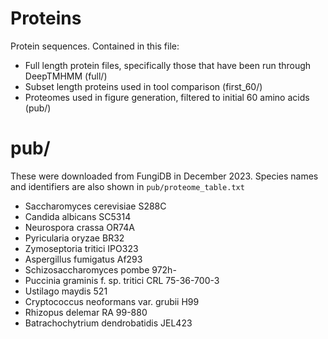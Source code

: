 # Proteins

Protein sequences. Contained in this file:

 - Full length protein files, specifically those that have been run through DeepTMHMM (full/)
 - Subset length proteins used in tool comparison (first_60/)
 - Proteomes used in figure generation, filtered to initial 60 amino acids (pub/)
 
# pub/

These were downloaded from FungiDB in December 2023.
Species names and identifiers are also shown in `pub/proteome_table.txt`
 
- Saccharomyces cerevisiae S288C
- Candida albicans SC5314
- Neurospora crassa OR74A
- Pyricularia oryzae BR32
- Zymoseptoria tritici IPO323
- Aspergillus fumigatus Af293
- Schizosaccharomyces pombe 972h-
- Puccinia graminis f. sp. tritici CRL 75-36-700-3
- Ustilago maydis 521
- Cryptococcus neoformans var. grubii H99
- Rhizopus delemar RA 99-880
- Batrachochytrium dendrobatidis JEL423
